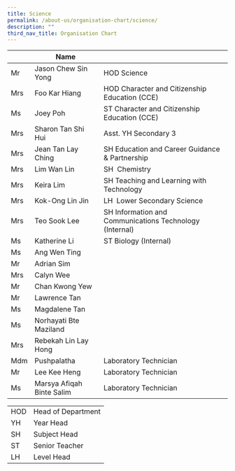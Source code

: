 ```yaml
---
title: Science
permalink: /about-us/organisation-chart/science/
description: ""
third_nav_title: Organisation Chart
---
```

|  | Name |  |
| --- | --- | --- |
| Mr | Jason Chew Sin Yong  | HOD Science |
| Mrs | Foo Kar Hiang | HOD Character and Citizenship Education (CCE) |
| Ms  | Joey Poh   | ST Character and Citizenship Education (CCE)   |
| Mrs  | Sharon Tan Shi Hui | Asst. YH Secondary 3  |
| Mrs  | Jean Tan Lay Ching  | SH Education and Career Guidance & Partnership
| Mrs  | Lim Wan Lin  | SH  Chemistry |
| Mrs | Keira Lim | SH Teaching and Learning with Technology |
| Mrs | Kok-Ong Lin Jin | LH  Lower Secondary Science |\
| Mrs| Teo Sook Lee | SH Information and Communications Technology (Internal)
| Ms | Katherine Li | ST Biology (Internal) |
| Ms | Ang Wen Ting  |  |
| Mr | Adrian Sim |   |
| Mrs | Calyn Wee |   |
| Mr | Chan Kwong Yew  |   |
| Mr  | Lawrence Tan   |   |
| Ms | Magdalene Tan |   |
| Ms | Norhayati Bte Maziland  |   |
| Mrs | Rebekah Lin Lay Hong | |
| Mdm | Pushpalatha | Laboratory Technician |
| Mr  | Lee Kee Heng  | Laboratory Technician  |
| Ms | Marsya Afiqah Binte Salim | Laboratory Technician  |

| | |
|---|---|
| HOD | Head of Department |
|  YH | Year Head  |
|  SH | Subject Head  |
|  ST | Senior Teacher  |
|  LH | Level Head  |